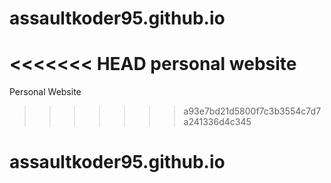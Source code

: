 # assaultkoder95.github.io
<<<<<<< HEAD
personal website
=======
Personal Website
>>>>>>> a93e7bd21d5800f7c3b3554c7d7a241336d4c345
# assaultkoder95.github.io
